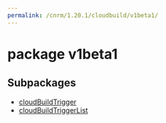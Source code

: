 ```yaml
---
permalink: /cnrm/1.20.1/cloudbuild/v1beta1/
---
```


# package v1beta1



## Subpackages

* [cloudBuildTrigger](cloudbuild-v1beta1-cloudBuildTrigger.md)
* [cloudBuildTriggerList](cloudbuild-v1beta1-cloudBuildTriggerList.md)